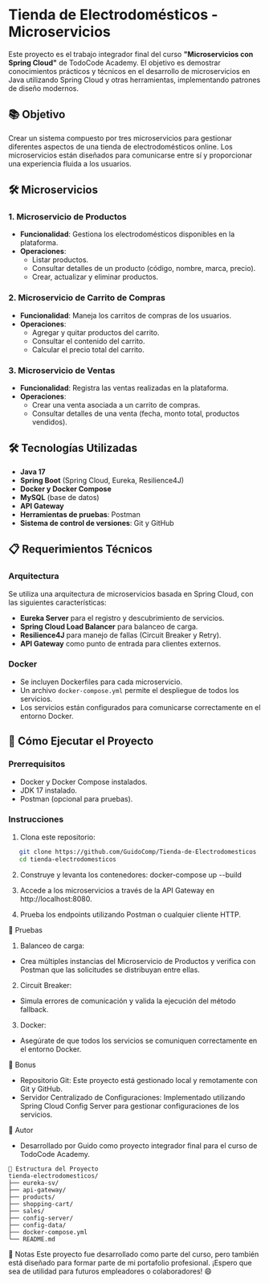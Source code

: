 # Tienda de Electrodomésticos - Microservicios

Este proyecto es el trabajo integrador final del curso **"Microservicios con Spring Cloud"** de TodoCode Academy. El objetivo es demostrar conocimientos prácticos y técnicos en el desarrollo de microservicios en Java utilizando Spring Cloud y otras herramientas, implementando patrones de diseño modernos.

## 📚 Objetivo

Crear un sistema compuesto por tres microservicios para gestionar diferentes aspectos de una tienda de electrodomésticos online. Los microservicios están diseñados para comunicarse entre sí y proporcionar una experiencia fluida a los usuarios.

## 🛠️ Microservicios

### 1. Microservicio de Productos
- **Funcionalidad**: Gestiona los electrodomésticos disponibles en la plataforma.
- **Operaciones**:
  - Listar productos.
  - Consultar detalles de un producto (código, nombre, marca, precio).
  - Crear, actualizar y eliminar productos.

### 2. Microservicio de Carrito de Compras
- **Funcionalidad**: Maneja los carritos de compras de los usuarios.
- **Operaciones**:
  - Agregar y quitar productos del carrito.
  - Consultar el contenido del carrito.
  - Calcular el precio total del carrito.

### 3. Microservicio de Ventas
- **Funcionalidad**: Registra las ventas realizadas en la plataforma.
- **Operaciones**:
  - Crear una venta asociada a un carrito de compras.
  - Consultar detalles de una venta (fecha, monto total, productos vendidos).

## 🛠️ Tecnologías Utilizadas

- **Java 17**
- **Spring Boot** (Spring Cloud, Eureka, Resilience4J)
- **Docker y Docker Compose**
- **MySQL** (base de datos)
- **API Gateway**
- **Herramientas de pruebas**: Postman
- **Sistema de control de versiones**: Git y GitHub

## 📋 Requerimientos Técnicos

### Arquitectura
Se utiliza una arquitectura de microservicios basada en Spring Cloud, con las siguientes características:
- **Eureka Server** para el registro y descubrimiento de servicios.
- **Spring Cloud Load Balancer** para balanceo de carga.
- **Resilience4J** para manejo de fallas (Circuit Breaker y Retry).
- **API Gateway** como punto de entrada para clientes externos.

### Docker
- Se incluyen Dockerfiles para cada microservicio.
- Un archivo `docker-compose.yml` permite el despliegue de todos los servicios.
- Los servicios están configurados para comunicarse correctamente en el entorno Docker.

## 🚀 Cómo Ejecutar el Proyecto

### Prerrequisitos
- Docker y Docker Compose instalados.
- JDK 17 instalado.
- Postman (opcional para pruebas).

### Instrucciones
1. Clona este repositorio:
```bash
   git clone https://github.com/GuidoComp/Tienda-de-Electrodomesticos
   cd tienda-electrodomesticos
```

2. Construye y levanta los contenedores:
docker-compose up --build

3. Accede a los microservicios a través de la API Gateway en http://localhost:8080.

4. Prueba los endpoints utilizando Postman o cualquier cliente HTTP.

🧪 Pruebas
1. Balanceo de carga:
- Crea múltiples instancias del Microservicio de Productos y verifica con Postman que las solicitudes se distribuyan entre ellas.
2. Circuit Breaker:
- Simula errores de comunicación y valida la ejecución del método fallback.
3. Docker:
-  Asegúrate de que todos los servicios se comuniquen correctamente en el entorno Docker.
  
🎉 Bonus
-  Repositorio Git: Este proyecto está gestionado local y remotamente con Git y GitHub.
-  Servidor Centralizado de Configuraciones: Implementado utilizando Spring Cloud Config Server para gestionar configuraciones de los servicios.

📝 Autor
-  Desarrollado por Guido como proyecto integrador final para el curso de TodoCode Academy.
```plaintext
📂 Estructura del Proyecto
tienda-electrodomesticos/
├── eureka-sv/
├── api-gateway/
├── products/
├── shopping-cart/
├── sales/
├── config-server/
├── config-data/
├── docker-compose.yml
└── README.md
```

📌 Notas
Este proyecto fue desarrollado como parte del curso, pero también está diseñado para formar parte de mi portafolio profesional. ¡Espero que sea de utilidad para futuros empleadores o colaboradores! 😄
